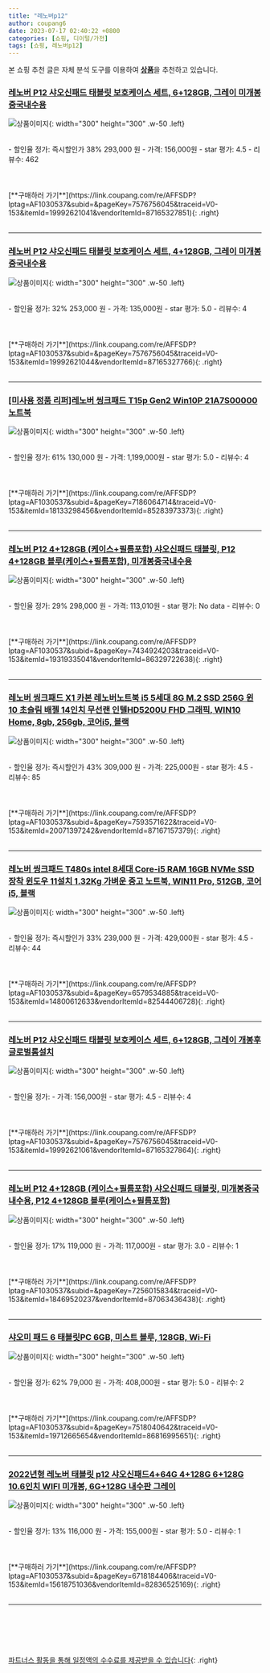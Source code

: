 ```yaml
---
title: "레노버p12"
author: coupang6
date: 2023-07-17 02:40:22 +0800
categories: [쇼핑, 디이털/가전]
tags: [쇼핑, 레노버p12]
---
```


본 쇼핑 추천 글은 자체 분석 도구를 이용하여 [**상품**](https://link.coupang.com/a/bao1ui)을 추천하고 있습니다.

### [레노버 P12 샤오신패드 태블릿 보호케이스 세트, 6+128GB, 그레이 미개봉중국내수용](https://link.coupang.com/re/AFFSDP?lptag=AF1030537&subid=&pageKey=7576756045&traceid=V0-153&itemId=19992621041&vendorItemId=87165327851)

![상품이미지](https://thumbnail8.coupangcdn.com/thumbnails/remote/230x230ex/image/vendor_inventory/19f5/58f3736c8a41e017b8d2aa5bb81a96cfbbcc39dbcedd601ba5af76917fb4.jpg){: width="300" height="300" .w-50 .left}


<br>
- 할인율 정가: 즉시할인가 38%  293,000   원
- 가격: 156,000원
- star 평가: 4.5
- 리뷰수: 462
<br>
<br>
<br>
<br>
[**구매하러 가기**](https://link.coupang.com/re/AFFSDP?lptag=AF1030537&subid=&pageKey=7576756045&traceid=V0-153&itemId=19992621041&vendorItemId=87165327851){: .right}
<br>
<br>

---

### [레노버 P12 샤오신패드 태블릿 보호케이스 세트, 4+128GB, 그레이 미개봉중국내수용](https://link.coupang.com/re/AFFSDP?lptag=AF1030537&subid=&pageKey=7576756045&traceid=V0-153&itemId=19992621044&vendorItemId=87165327766)

![상품이미지](https://thumbnail8.coupangcdn.com/thumbnails/remote/230x230ex/image/vendor_inventory/19f5/58f3736c8a41e017b8d2aa5bb81a96cfbbcc39dbcedd601ba5af76917fb4.jpg){: width="300" height="300" .w-50 .left}


<br>
- 할인율 정가: 32%  253,000   원
- 가격: 135,000원
- star 평가: 5.0
- 리뷰수: 4
<br>
<br>
<br>
<br>
[**구매하러 가기**](https://link.coupang.com/re/AFFSDP?lptag=AF1030537&subid=&pageKey=7576756045&traceid=V0-153&itemId=19992621044&vendorItemId=87165327766){: .right}
<br>
<br>

---

### [[미사용 정품 리퍼]레노버 씽크패드 T15p Gen2 Win10P 21A7S00000 노트북](https://link.coupang.com/re/AFFSDP?lptag=AF1030537&subid=&pageKey=7186064714&traceid=V0-153&itemId=18133298456&vendorItemId=85283973373)

![상품이미지](https://thumbnail8.coupangcdn.com/thumbnails/remote/230x230ex/image/vendor_inventory/5a38/21f30e8614da0b2018275c638b4f600d3e6a07e66d41b4439b5c04f2c02f.jpg){: width="300" height="300" .w-50 .left}


<br>
- 할인율 정가: 61%  130,000   원
- 가격: 1,199,000원
- star 평가: 5.0
- 리뷰수: 4
<br>
<br>
<br>
<br>
[**구매하러 가기**](https://link.coupang.com/re/AFFSDP?lptag=AF1030537&subid=&pageKey=7186064714&traceid=V0-153&itemId=18133298456&vendorItemId=85283973373){: .right}
<br>
<br>

---

### [레노버 P12 4+128GB (케이스+필름포함) 샤오신패드 태블릿, P12 4+128GB 블루(케이스+필름포함), 미개봉중국내수용](https://link.coupang.com/re/AFFSDP?lptag=AF1030537&subid=&pageKey=7434924203&traceid=V0-153&itemId=19319335041&vendorItemId=86329722638)

![상품이미지](https://thumbnail6.coupangcdn.com/thumbnails/remote/230x230ex/image/vendor_inventory/c4f9/401d4ad69637b6c5ace879090801c1310e4e530884110f5e97ed644e23e1.png){: width="300" height="300" .w-50 .left}


<br>
- 할인율 정가: 29%  298,000   원
- 가격: 113,010원
- star 평가: No data
- 리뷰수: 0
<br>
<br>
<br>
<br>
[**구매하러 가기**](https://link.coupang.com/re/AFFSDP?lptag=AF1030537&subid=&pageKey=7434924203&traceid=V0-153&itemId=19319335041&vendorItemId=86329722638){: .right}
<br>
<br>

---

### [레노버 씽크패드 X1 카본 레노버노트북 i5 5세대 8G M.2 SSD 256G 윈10 초슬림 배젤 14인치 무선랜 인텔HD5200U FHD 그래픽, WIN10 Home, 8gb, 256gb, 코어i5, 블랙](https://link.coupang.com/re/AFFSDP?lptag=AF1030537&subid=&pageKey=7593571622&traceid=V0-153&itemId=20071397242&vendorItemId=87167157379)

![상품이미지](https://thumbnail7.coupangcdn.com/thumbnails/remote/230x230ex/image/vendor_inventory/5e78/01e8a944099fa8090fb831f4e82498bd4265f5a54a78d201fb5bfb269b6d.jpg){: width="300" height="300" .w-50 .left}


<br>
- 할인율 정가: 즉시할인가 43%  309,000   원
- 가격: 225,000원
- star 평가: 4.5
- 리뷰수: 85
<br>
<br>
<br>
<br>
[**구매하러 가기**](https://link.coupang.com/re/AFFSDP?lptag=AF1030537&subid=&pageKey=7593571622&traceid=V0-153&itemId=20071397242&vendorItemId=87167157379){: .right}
<br>
<br>

---

### [레노버 씽크패드 T480s intel 8세대 Core-i5 RAM 16GB NVMe SSD장착 윈도우 11설치 1.32Kg 가벼운 중고 노트북, WIN11 Pro, 512GB, 코어i5, 블랙](https://link.coupang.com/re/AFFSDP?lptag=AF1030537&subid=&pageKey=6579534885&traceid=V0-153&itemId=14800612633&vendorItemId=82544406728)

![상품이미지](https://thumbnail9.coupangcdn.com/thumbnails/remote/230x230ex/image/vendor_inventory/5f63/9d8addd3c649e62066d83cf0570da8b79139065a533223a1373be547b0ba.jpg){: width="300" height="300" .w-50 .left}


<br>
- 할인율 정가: 즉시할인가 33%  239,000   원
- 가격: 429,000원
- star 평가: 4.5
- 리뷰수: 44
<br>
<br>
<br>
<br>
[**구매하러 가기**](https://link.coupang.com/re/AFFSDP?lptag=AF1030537&subid=&pageKey=6579534885&traceid=V0-153&itemId=14800612633&vendorItemId=82544406728){: .right}
<br>
<br>

---

### [레노버 P12 샤오신패드 태블릿 보호케이스 세트, 6+128GB, 그레이 개봉후글로벌롬설치](https://link.coupang.com/re/AFFSDP?lptag=AF1030537&subid=&pageKey=7576756045&traceid=V0-153&itemId=19992621061&vendorItemId=87165327864)

![상품이미지](https://thumbnail8.coupangcdn.com/thumbnails/remote/230x230ex/image/vendor_inventory/19f5/58f3736c8a41e017b8d2aa5bb81a96cfbbcc39dbcedd601ba5af76917fb4.jpg){: width="300" height="300" .w-50 .left}


<br>
- 할인율 정가: 
- 가격: 156,000원
- star 평가: 4.5
- 리뷰수: 4
<br>
<br>
<br>
<br>
[**구매하러 가기**](https://link.coupang.com/re/AFFSDP?lptag=AF1030537&subid=&pageKey=7576756045&traceid=V0-153&itemId=19992621061&vendorItemId=87165327864){: .right}
<br>
<br>

---

### [레노버 P12 4+128GB (케이스+필름포함) 샤오신패드 태블릿, 미개봉중국내수용, P12 4+128GB 블루(케이스+필름포함)](https://link.coupang.com/re/AFFSDP?lptag=AF1030537&subid=&pageKey=7256015834&traceid=V0-153&itemId=18469520237&vendorItemId=87063436438)

![상품이미지](https://thumbnail8.coupangcdn.com/thumbnails/remote/230x230ex/image/vendor_inventory/19f5/58f3736c8a41e017b8d2aa5bb81a96cfbbcc39dbcedd601ba5af76917fb4.jpg){: width="300" height="300" .w-50 .left}


<br>
- 할인율 정가: 17%  119,000   원
- 가격: 117,000원
- star 평가: 3.0
- 리뷰수: 1
<br>
<br>
<br>
<br>
[**구매하러 가기**](https://link.coupang.com/re/AFFSDP?lptag=AF1030537&subid=&pageKey=7256015834&traceid=V0-153&itemId=18469520237&vendorItemId=87063436438){: .right}
<br>
<br>

---

### [샤오미 패드 6 태블릿PC 6GB, 미스트 블루, 128GB, Wi-Fi](https://link.coupang.com/re/AFFSDP?lptag=AF1030537&subid=&pageKey=7518040642&traceid=V0-153&itemId=19712665654&vendorItemId=86816995651)

![상품이미지](https://thumbnail6.coupangcdn.com/thumbnails/remote/230x230ex/image/retail/images/2023/08/08/11/3/e35c1850-94f3-4bf0-83ba-182e3dbc9aca.png){: width="300" height="300" .w-50 .left}


<br>
- 할인율 정가: 62%  79,000   원
- 가격: 408,000원
- star 평가: 5.0
- 리뷰수: 2
<br>
<br>
<br>
<br>
[**구매하러 가기**](https://link.coupang.com/re/AFFSDP?lptag=AF1030537&subid=&pageKey=7518040642&traceid=V0-153&itemId=19712665654&vendorItemId=86816995651){: .right}
<br>
<br>

---

### [2022년형 레노버 태블릿 p12 샤오신패드4+64G 4+128G 6+128G 10.6인치 WIFI 미개봉, 6G+128G 내수판 그레이](https://link.coupang.com/re/AFFSDP?lptag=AF1030537&subid=&pageKey=6718184406&traceid=V0-153&itemId=15618751036&vendorItemId=82836525169)

![상품이미지](https://thumbnail8.coupangcdn.com/thumbnails/remote/230x230ex/image/vendor_inventory/3a5f/158cc0be99e90bff3a3788b1a53a29d2c88fa2a7f1d1e31985700c3f0d83.jpg){: width="300" height="300" .w-50 .left}


<br>
- 할인율 정가: 13%  116,000   원
- 가격: 155,000원
- star 평가: 5.0
- 리뷰수: 1
<br>
<br>
<br>
<br>
[**구매하러 가기**](https://link.coupang.com/re/AFFSDP?lptag=AF1030537&subid=&pageKey=6718184406&traceid=V0-153&itemId=15618751036&vendorItemId=82836525169){: .right}
<br>
<br>

---
<br><br><br><br><br> [파트너스 활동을 통해 일정액의 수수료를 제공받을 수 있습니다](https://link.coupang.com/a/bao1ui){: .right}